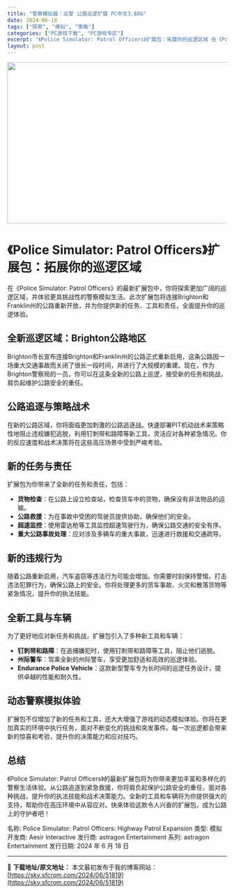 ```yaml
---
title: "警察模拟器：巡警 公路巡逻扩展 PC中文3.88G"
date: 2024-06-18
tags: ["探索", "模拟", "策略"]
categories: ["PC游戏下载", "PC游戏专区"]
excerpt: "《Police Simulator: Patrol Officers》扩展包：拓展你的巡逻区域 在《Police Simulator: Patrol Officers》的最新扩展包中，你将探索更加广阔的巡逻区域，并体验更具挑战性的警察模拟生活。此次扩展包将连接Brighton和Franklin州的公&hellip;"
layout: post
---
```


<img class="aligncenter size-full wp-image-51820" src="https://sky.sfcrom.com/wp-content/uploads/2024/06/2024061802045936.webp" alt="" width="660" height="370" />
<h1>《Police Simulator: Patrol Officers》扩展包：拓展你的巡逻区域</h1>
在《Police Simulator: Patrol Officers》的最新扩展包中，你将探索更加广阔的巡逻区域，并体验更具挑战性的警察模拟生活。此次扩展包将连接Brighton和Franklin州的公路重新开放，并为你提供新的任务、工具和责任，全面提升你的巡逻体验。
<h2>全新巡逻区域：Brighton公路地区</h2>
Brighton市长宣布连接Brighton和Franklin州的公路正式重新启用，这条公路因一场重大交通事故而关闭了很长一段时间，并进行了大规模的重建。现在，作为Brighton警察局的一员，你可以在这条全新的公路上巡逻，接受新的任务和挑战，肩负起维护公路安全的重任。
<h2>公路追逐与策略战术</h2>
在新的公路区域，你将面临更加刺激的公路追逐战。快速部署PIT机动战术来策略性地阻止违规嫌犯逃脱，利用钉刺带和路障等新工具，灵活应对各种紧急情况。你的反应速度和战术决策将在这些高压场景中受到严峻考验。
<h2>新的任务与责任</h2>
扩展包为你带来了全新的任务和责任，包括：
<ul>
 	<li><strong>货物检查</strong>：在公路上设立检查站，检查货车中的货物，确保没有非法物品的运输。</li>
 	<li><strong>公路救援</strong>：为在事故中受困的驾驶员提供协助，确保他们的安全。</li>
 	<li><strong>超速监控</strong>：使用雷达枪等工具监控超速驾驶行为，确保公路交通的安全有序。</li>
 	<li><strong>重大公路事故处理</strong>：应对涉及多辆车的重大事故，迅速进行救援和交通疏导。</li>
</ul>
<h2>新的违规行为</h2>
随着公路重新启用，汽车盗窃等违法行为可能会增加。你需要时刻保持警惕，打击违法犯罪行为，确保公路上的安全。你将处理更多的货车事故、火灾和散落货物等紧急情况，提升你的执法技能。
<h2>全新工具与车辆</h2>
为了更好地应对新任务和挑战，扩展包引入了多种新工具和车辆：
<ul>
 	<li><strong>钉刺带和路障</strong>：在追捕嫌犯时，使用钉刺带和路障等工具，阻止他们逃脱。</li>
 	<li><strong>州际警车</strong>：驾乘全新的州际警车，享受更加舒适和高效的巡逻体验。</li>
 	<li><strong>Endurance Police Vehicle</strong>：这款新型警车专为长时间的巡逻任务设计，提供卓越的性能和耐久性。</li>
</ul>
<h2>动态警察模拟体验</h2>
扩展包不仅增加了新的任务和工具，还大大增强了游戏的动态模拟体验。你将在更加真实的环境中执行任务，面对不断变化的挑战和突发事件。每一次巡逻都会带来新的惊喜和考验，提升你的决策能力和应对技巧。
<h2>总结</h2>
《Police Simulator: Patrol Officers》的最新扩展包将为你带来更加丰富和多样化的警察生活体验。从公路追逐到紧急救援，你将肩负起保护公路安全的重任，面对各种挑战，提升你的执法技能和战术决策能力。全新的工具和车辆将为你提供强大的支持，帮助你在高压环境中从容应对。快来体验这款令人兴奋的扩展包，成为公路上的守护者吧！

名称: Police Simulator: Patrol Officers: Highway Patrol Expansion
类型: 模拟
开发商: Aesir Interactive
发行商: astragon Entertainment
系列: astragon Entertainment
发行日期: 2024 年 6 月 18 日

---
📖 **下载地址/原文地址：** 本文最初发布于我的博客网站：[https://sky.sfcrom.com/2024/06/51819](https://sky.sfcrom.com/2024/06/51819)
